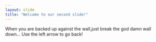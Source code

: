 ```yaml
---
layout: slide
title: "Welcome to our second slide!"
---
```

When you are backed up against the wall,just break the god damn wall down...
Use the left arrow to go back!
